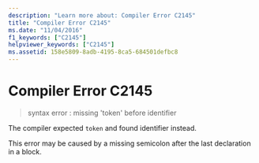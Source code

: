 ```yaml
---
description: "Learn more about: Compiler Error C2145"
title: "Compiler Error C2145"
ms.date: "11/04/2016"
f1_keywords: ["C2145"]
helpviewer_keywords: ["C2145"]
ms.assetid: 158e5809-8adb-4195-8ca5-684501defbc8
---
```

# Compiler Error C2145

> syntax error : missing 'token' before identifier

The compiler expected `token` and found identifier instead.

This error may be caused by a missing semicolon after the last declaration in a block.
